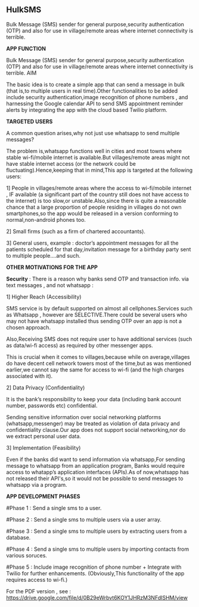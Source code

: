 ## HulkSMS
Bulk Message (SMS) sender for general purpose,security authentication (OTP) and also for use in village/remote areas where internet connectivity is terrible.

**APP FUNCTION**

Bulk Message (SMS) sender for general purpose,security authentication (OTP) and also for use
in village/remote areas where internet connectivity is terrible.
AIM

The basic idea is to create a simple app that can send a message in bulk (that is,to multiple
users in real time).Other functionalities to be added include security authentication,image
recognition of phone numbers , and harnessing the Google calendar API to send SMS
appointment reminder alerts by integrating the app with the cloud based Twilio platform.

**TARGETED USERS**

A common question arises,why not just use whatsapp to send multiple messages?

The problem is,whatsapp functions well in cities and most towns where stable wi-fi/mobile
internet is available.But villages/remote areas might not have stable internet access (or the
network could be fluctuating).Hence,keeping that in mind,This app is targeted at the following
users:

1] People in villages/remote areas where the access to wi-fi/mobile internet , IF available (a
significant part of the country still does not have access to the internet) is too slow,or
unstable.Also,since there is quite a reasonable chance that a large proportion of people residing
in villages do not own smartphones,so the app would be released in a version conforming to
normal,non-android phones too.

2] Small firms (such as a firm of chartered accountants).

3] General users, example : doctor’s appointment messages for all the patients scheduled for
that day,invitation message for a birthday party sent to multiple people....and such.

**OTHER MOTIVATIONS FOR THE APP**

**Security** :
There is a reason why banks send OTP and transaction info. via text messages , and not
whatsapp :

1] Higher Reach (Accessibility)

SMS service is by default supported on almost all cellphones.Services such as Whatsapp ,
however are SELECTIVE.There could be several users who may not have whatsapp installed
thus sending OTP over an app is not a chosen approach.

Also,Receiving SMS does not require user to have additional services (such as data/wi-fi access)
as required by other messenger apps.

This is crucial when it comes to villages,because while on average,villages do have decent cell
network towers most of the time,but as was mentioned earlier,we cannot say the same for
access to wi-fi (and the high charges associated with it).

2] Data Privacy (Confidentiality)

It is the bank’s responsibility to keep your data (including bank account number, passwords etc)
confidential.

Sending sensitive information over social networking platforms (whatsapp,messenger) may be
treated as violation of data privacy and confidentiality clause.Our app does not support social
networking,nor do we extract personal user data.

3] Implementation (Feasibility)

Even if the banks did want to send information via whatsapp,For sending message to whatsapp
from an application program,
Banks would require access to whatapp’s application interfaces (APIs).As of now,whatsapp has
not released their API's,so it would not be possible to send messages to whatsapp via a
program.

**APP DEVELOPMENT PHASES**

#Phase 1 : Send a single sms to a user.

#Phase 2 : Send a single sms to multiple users via a user array.

#Phase 3 : Send a single sms to multiple users by extracting users from a database.

#Phase 4 : Send a single sms to multiple users by importing contacts from various soruces.

#Phase 5 : Include image recognition of phone number + Integrate with Twilio for further
enhancements. (Obviously,This functionality of the app requires access to wi-fi.)

For the PDF version , see : https://drive.google.com/file/d/0B29eWrbvt6KOY1JHRzM3NFdISHM/view
